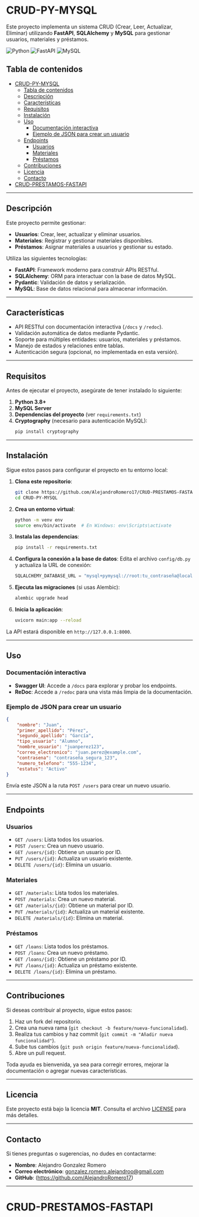 # CRUD-PY-MYSQL

Este proyecto implementa un sistema CRUD (Crear, Leer, Actualizar, Eliminar) utilizando **FastAPI**, **SQLAlchemy** y **MySQL** para gestionar usuarios, materiales y préstamos.

![Python](https://img.shields.io/badge/python-3670A0?style=for-the-badge&logo=python&logoColor=ffdd54)
![FastAPI](https://img.shields.io/badge/FastAPI-005571?style=for-the-badge&logo=fastapi)
![MySQL](https://img.shields.io/badge/mysql-4479A1.svg?style=for-the-badge&logo=mysql&logoColor=white)

## Tabla de contenidos

- [CRUD-PY-MYSQL](#crud-py-mysql)
  - [Tabla de contenidos](#tabla-de-contenidos)
  - [Descripción](#descripción)
  - [Características](#características)
  - [Requisitos](#requisitos)
  - [Instalación](#instalación)
  - [Uso](#uso)
    - [Documentación interactiva](#documentación-interactiva)
    - [Ejemplo de JSON para crear un usuario](#ejemplo-de-json-para-crear-un-usuario)
  - [Endpoints](#endpoints)
    - [Usuarios](#usuarios)
    - [Materiales](#materiales)
    - [Préstamos](#préstamos)
  - [Contribuciones](#contribuciones)
  - [Licencia](#licencia)
  - [Contacto](#contacto)
- [CRUD-PRESTAMOS-FASTAPI](#crud-prestamos-fastapi)

---

## Descripción

Este proyecto permite gestionar:
- **Usuarios**: Crear, leer, actualizar y eliminar usuarios.
- **Materiales**: Registrar y gestionar materiales disponibles.
- **Préstamos**: Asignar materiales a usuarios y gestionar su estado.

Utiliza las siguientes tecnologías:
- **FastAPI**: Framework moderno para construir APIs RESTful.
- **SQLAlchemy**: ORM para interactuar con la base de datos MySQL.
- **Pydantic**: Validación de datos y serialización.
- **MySQL**: Base de datos relacional para almacenar información.

---

## Características

- API RESTful con documentación interactiva (`/docs` y `/redoc`).
- Validación automática de datos mediante Pydantic.
- Soporte para múltiples entidades: usuarios, materiales y préstamos.
- Manejo de estados y relaciones entre tablas.
- Autenticación segura (opcional, no implementada en esta versión).

---

## Requisitos

Antes de ejecutar el proyecto, asegúrate de tener instalado lo siguiente:

1. **Python 3.8+**
2. **MySQL Server**
3. **Dependencias del proyecto** (ver `requirements.txt`)
4. **Cryptography** (necesario para autenticación MySQL):
   ```bash
   pip install cryptography
   ```

---

## Instalación

Sigue estos pasos para configurar el proyecto en tu entorno local:

1. **Clona este repositorio**:
   ```bash
   git clone https://github.com/AlejandroRomero17/CRUD-PRESTAMOS-FASTAPI
   cd CRUD-PY-MYSQL
   ```

2. **Crea un entorno virtual**:
   ```bash
   python -m venv env
   source env/bin/activate  # En Windows: env\Scripts\activate
   ```

3. **Instala las dependencias**:
   ```bash
   pip install -r requirements.txt
   ```

4. **Configura la conexión a la base de datos**:
   Edita el archivo `config/db.py` y actualiza la URL de conexión:
   ```python
   SQLALCHEMY_DATABASE_URL = "mysql+pymysql://root:tu_contraseña@localhost:3306/base_prueba"
   ```

5. **Ejecuta las migraciones** (si usas Alembic):
   ```bash
   alembic upgrade head
   ```

6. **Inicia la aplicación**:
   ```bash
   uvicorn main:app --reload
   ```

La API estará disponible en `http://127.0.0.1:8000`.

---

## Uso

### Documentación interactiva

- **Swagger UI**: Accede a `/docs` para explorar y probar los endpoints.
- **ReDoc**: Accede a `/redoc` para una vista más limpia de la documentación.

### Ejemplo de JSON para crear un usuario

```json
{
    "nombre": "Juan",
    "primer_apellido": "Pérez",
    "segundo_apellido": "García",
    "tipo_usuario": "Alumno",
    "nombre_usuario": "juanperez123",
    "correo_electronico": "juan.perez@example.com",
    "contrasena": "contraseña_segura_123",
    "numero_telefono": "555-1234",
    "estatus": "Activo"
}
```

Envía este JSON a la ruta `POST /users` para crear un nuevo usuario.

---

## Endpoints

### Usuarios
- `GET /users`: Lista todos los usuarios.
- `POST /users`: Crea un nuevo usuario.
- `GET /users/{id}`: Obtiene un usuario por ID.
- `PUT /users/{id}`: Actualiza un usuario existente.
- `DELETE /users/{id}`: Elimina un usuario.

### Materiales
- `GET /materials`: Lista todos los materiales.
- `POST /materials`: Crea un nuevo material.
- `GET /materials/{id}`: Obtiene un material por ID.
- `PUT /materials/{id}`: Actualiza un material existente.
- `DELETE /materials/{id}`: Elimina un material.

### Préstamos
- `GET /loans`: Lista todos los préstamos.
- `POST /loans`: Crea un nuevo préstamo.
- `GET /loans/{id}`: Obtiene un préstamo por ID.
- `PUT /loans/{id}`: Actualiza un préstamo existente.
- `DELETE /loans/{id}`: Elimina un préstamo.

---

## Contribuciones

Si deseas contribuir al proyecto, sigue estos pasos:

1. Haz un fork del repositorio.
2. Crea una nueva rama (`git checkout -b feature/nueva-funcionalidad`).
3. Realiza tus cambios y haz commit (`git commit -m "Añadir nueva funcionalidad"`).
4. Sube tus cambios (`git push origin feature/nueva-funcionalidad`).
5. Abre un pull request.

Toda ayuda es bienvenida, ya sea para corregir errores, mejorar la documentación o agregar nuevas características.

---

## Licencia

Este proyecto está bajo la licencia **MIT**. Consulta el archivo [LICENSE](LICENSE) para más detalles.

---

## Contacto

Si tienes preguntas o sugerencias, no dudes en contactarme:

- **Nombre**: Alejandro Gonzalez Romero
- **Correo electrónico**: gonzalez.romero.alejandroo@gmail.com
- **GitHub**: (https://github.com/AlejandroRomero17)

---
# CRUD-PRESTAMOS-FASTAPI
